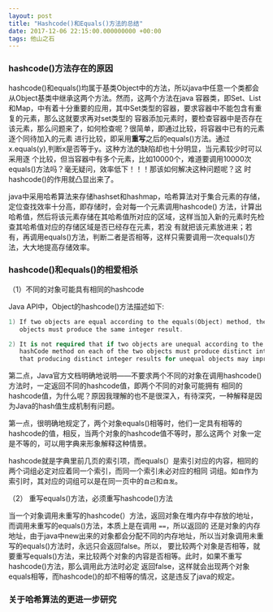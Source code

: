 ```yaml
---
layout: post
title: "Hashcode()和Equals()方法的总结"
date: 2017-12-06 22:15:00.000000000 +00:00
tags: 他山之石
---
```


### hashcode()方法存在的原因

hashcode()和equals()均属于基类Object中的方法，所以java中任意一个类都会从Object基类中继承这两个方法。然而，这两个方法在java
容器类，即Set、List和Map，中有着十分重要的应用，其中Set类型的容器，要求容器中不能包含有重复的元素，那么这就要求再对set类型的
容器添加元素时，要检查容器中是否存在该元素，那么问题来了，如何检查呢？很简单，即通过比较，将容器中已有的元素逐个同待加入的元素
进行比较，即采用**重写**之后的equals()方法。通过x.equals(y),判断x是否等于y。这种方法的缺陷却也十分明显，当元素较少时可以采用逐
个比较，但当容器中有多个元素，比如10000个，难道要调用10000次equals()方法吗？毫无疑问，效率低下！！！那该如何解决这种问题呢？这
时hashcode()的作用就凸显出来了。

java中采用哈希算法来存储hashset和hashmap，哈希算法对于集合元素的存储，定位查找效率十分高，即存储时，会对每一个元素调用hashcode()
方法，计算出哈希值，然后将该元素存储在其哈希值所对应的区域，这样当加入新的元素时先检查其哈希值对应的存储区域是否已经存在元素，若没
有就把该元素放进来；若有，再调用equals()方法，判断二者是否相等，这样只需要调用一次equals()方法，大大地提高存储效率。

### hashcode()和equals()的相爱相杀

（1）不同的对象可能具有相同的hashcode

Java API中，Object的hashcode()方法描述如下:
```swift
1) If two objects are equal according to the equals(Object) method, then calling the hashCode method on each of the two
   objects must produce the same integer result.

2) It is not required that if two objects are unequal according to the equals(java.lang.Object) method, then calling the
   hashCode method on each of the two objects must produce distinct integer results. However, the programmer should be aware
   that producing distinct integer results for unequal objects may improve the performance of hash tables.
```
第二点，Java官方文档明确地说明——不要求两个不同的对象在调用hashcode()方法时，一定返回不同的hashcode值，即两个不同的对象可能拥有
相同的hashcode值，为什么呢？原因我理解的也不是很深入，有待深究，一种解释是因为Java的hash值生成机制有问题。

第一点，很明确地规定了，两个对象equals()相等时，他们一定具有相等的hashcode的值，相反，当两个对象的hashcode值不等时，那么这两个
对象一定是不等的，可以用字典来形象解释这种情景。

hashcode就是字典里前几页的索引项，而equals(）是索引对应的内容，相同的两个词组必定对应着同一个索引，而同一个索引未必对应的相同
词组。如`自`作为索引时，其对应的词组可以是在同一页中的`自己`和`自发`。

（2） 重写equals()方法，必须重写hashcode()方法

当一个对象调用未重写的hashcode(）方法，返回对象在堆内存中存放的地址，而调用未重写的equals()方法，本质上是在调用 `==`，所以返回的
还是对象的内存地址，由于java中new出来的对象都会分配不同的内存地址，所以当对象调用未重写的equals()方法时，永远只会返回false。所以，
要比较两个对象是否相等，就要重写equals()方法，来比较两个对象的内容是否相等。此时，如果不重写hashcode()方法，那么调用此方法时必定
返回false，这样就会出现两个对象equals相等，而hashcode()的却不相等的情况，这是违反了java的规定。

### 关于哈希算法的更进一步研究

